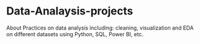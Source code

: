 # Data-Analaysis-projects
About Practices on data analysis including: cleaning, visualization and EDA on different datasets using Python, SQL, Power BI, etc.
